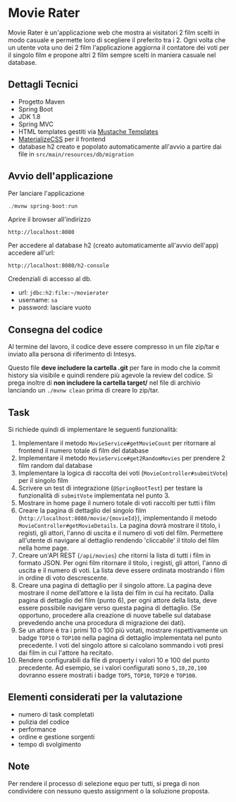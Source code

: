 # Movie Rater

Movie Rater è un'applicazione web che mostra ai visitatori 2 film scelti in modo casuale e permette loro di scegliere 
il preferito tra i 2. Ogni volta che un utente vota uno dei 2 film l'applicazione aggiorna il contatore dei voti per il singolo film e propone altri 2 film sempre scelti in maniera casuale nel database.

## Dettagli Tecnici

- Progetto Maven
- Spring Boot
- JDK 1.8
- Spring MVC
- HTML templates gestiti via [Mustache Templates](https://mustache.github.io/)
- [MaterializeCSS](https://materializecss.com/) per il frontend 
- database h2 creato e popolato automaticamente all'avvio a partire dai file in `src/main/resources/db/migration`

## Avvio dell'applicazione

Per lanciare l'applicazione

```java
./mvnw spring-boot:run
``` 

Aprire il browser all'indirizzo 
```
http://localhost:8080
```

Per accedere al database h2 (creato automaticamente all'avvio dell'app) accedere all'url: 
```
http://localhost:8080/h2-console
``` 

Credenziali di accesso al db. 
- url: `jdbc:h2:file:~/movierater` 
- username: `sa` 
- password: lasciare vuoto

## Consegna del codice

Al termine del lavoro, il codice deve essere compresso in un file zip/tar e inviato alla persona di riferimento di Intesys.

Questo file **deve includere la cartella .git** per fare in modo che la commit history sia visibile 
e quindi rendere più agevole la review del codice. Si prega inoltre di **non includere la cartella target/** nel file di archivio lanciando un `./mvnw clean` prima di creare lo zip/tar.

## Task

Si richiede quindi di implementare le seguenti funzionalità:

1. Implementare il metodo `MovieService#getMovieCount` per ritornare al frontend il numero totale di film del database
2. Implementare il metodo `MovieService#get2RandomMovies` per prendere 2 film random dal database
3. Implementare la logica di raccolta dei voti (`MovieController#submitVote`) per il singolo film
4. Scrivere un test di integrazione (`@SpringBootTest`) per testare la funzionalità di `submitVote` implementata 
   nel punto 3.
5. Mostrare in home page il numero totale di voti raccolti per tutti i film
6. Creare la pagina di dettaglio del singolo film (`http://localhost:8080/movie/{movieId}`), 
   implementando il metodo `MovieController#getMovieDetails`. La pagina dovrà mostrare il titolo, i registi, gli attori, 
   l'anno di uscita e il numero di voti del film. Permettere all'utente di navigare al dettaglio rendendo 'cliccabile' 
   il titolo del film nella home page.
7. Creare un'API REST (`/api/movies`) che ritorni la lista di tutti i film in formato JSON. 
   Per ogni film ritornare il titolo, i registi, gli attori, l'anno di uscita e il numero di voti. 
   La lista deve essere ordinata mostrando i film in ordine di voto descrescente.
8. Creare una pagina di dettaglio per il singolo attore. La pagina deve mostrare il nome dell’attore e 
   la lista dei film in cui ha recitato. Dalla pagina di dettaglio del film (punto 6), per ogni attore della lista,
   deve essere possibile navigare verso questa pagina di dettaglio. (Se opportuno, procedere alla creazione
   di nuove tabelle sul database prevedendo anche una procedura di migrazione dei dati).
9. Se un attore è tra i primi 10 o 100 più votati, mostrare rispettivamente un badge `TOP10` o `TOP100`
   nella pagina di dettaglio implementata nel punto precedente. I voti del singolo attore si calcolano sommando i voti presi dai film in cui l'attore ha recitato.  
10. Rendere configurabili da file di property i valori 10 e 100 del punto precedente. 
    Ad esempio, se i valori configurati sono `5,10,20,100` dovranno essere mostrati i badge `TOP5`, `TOP10`, `TOP20` e `TOP100`.

## Elementi considerati per la valutazione

- numero di task completati
- pulizia del codice
- performance
- ordine e gestione sorgenti
- tempo di svolgimento

## Note
Per rendere il processo di selezione equo per tutti, si prega di non condividere con nessuno questo assignment o la soluzione proposta.



